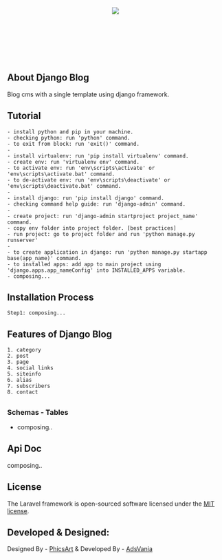 <p align="center" style="font-size:40px; font-weight:bold;">
    <br/>
    <br/>
    <a href="#" target="_blank">
        <img src="https://blog.knoldus.com/wp-content/uploads/2020/06/python-django.png">
    </a>
    <br/> 
    <br/> 
</p>
<br/>

## About Django Blog

Blog cms with a single template using django framework. 

## Tutorial 
    - install python and pip in your machine. 
    - checking python: run 'python' command. 
    - to exit from block: run 'exit()' command. 
    -
    - install virtualenv: run 'pip install virtualenv' command. 
    - create env: run 'virtualenv env' command. 
    - to activate env: run 'env\scripts\activate' or 'env\scripts\activate.bat' command. 
    - to de-activate env: run 'env\scripts\deactivate' or 'env\scripts\deactivate.bat' command. 
    - 
    - install django: run 'pip install django' command. 
    - checking command help guide: run 'django-admin' command. 
    - 
    - create project: run 'django-admin startproject project_name' command. 
    - copy env folder into project folder. [best practices]
    - run project: go to project folder and run 'python manage.py runserver'
    - 
    - to create application in django: run 'python manage.py startapp base(app_name)' command. 
    - to installed apps: add app to main project using 'django.apps.app_nameConfig' into INSTALLED_APPS variable. 
    - composing...


## Installation Process

    Step1: composing... 


## Features of Django Blog
    1. category
    2. post
    3. page 
    4. social links
    5. siteinfo
    6. alias
    7. subscribers
    8. contact

## 


### Schemas - Tables 

- composing.. 

## Api Doc

composing.. 


## License

The Laravel framework is open-sourced software licensed under the [MIT license](https://opensource.org/licenses/MIT).


## Developed & Designed: 
Designed By - [PhicsArt](https://phicsart.com/) 
& 
Developed By - [AdsVania](https://phicsart.com/) 